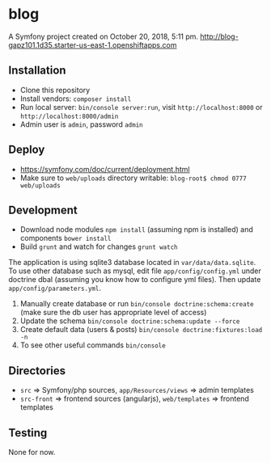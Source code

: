blog
====

A Symfony project created on October 20, 2018, 5:11 pm.
http://blog-gapz101.1d35.starter-us-east-1.openshiftapps.com

Installation
------------
* Clone this repository
* Install vendors: `composer install`
* Run local server: `bin/console server:run`, visit `http://localhost:8000` or 
`http://localhost:8000/admin`
* Admin user is `admin`, password `admin`

Deploy
------
* https://symfony.com/doc/current/deployment.html
* Make sure to `web/uploads` directory writable: `blog-root$ chmod 0777 web/uploads`

Development
-----------
* Download node modules `npm install` (assuming npm is installed) and components `bower install`
* Build `grunt` and watch for changes `grunt watch`

The application is using sqlite3 database located in `var/data/data.sqlite`. To
use other database such as mysql, edit file `app/config/config.yml` under doctrine
dbal (assuming you know how to configure yml files). Then update `app/config/parameters.yml`.

1. Manually create database or run `bin/console doctrine:schema:create` (make sure
the db user has appropriate level of access)
2. Update the schema `bin/console doctrine:schema:update --force`
3. Create default data (users & posts) `bin/console doctrine:fixtures:load -n`
4. To see other useful commands `bin/console`

Directories
-----------
* `src` => Symfony/php sources, `app/Resources/views` => admin templates
* `src-front` => frontend sources (angularjs), `web/templates` => frontend templates

Testing
-------
None for now.
